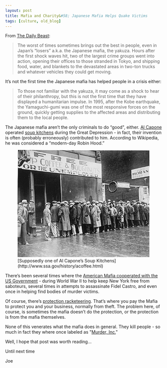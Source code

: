 ```yaml
---
layout: post
title: Mafia and Charity&#58; Japanese Mafia Helps Quake Victims
tags: [culture, old_blog]
---
```


From [The Daily Beast](http://www.thedailybeast.com/blogs-and-stories/2011-03-18/japanese-yakuza-aid-earthquake-relief-efforts/):

<blockquote>
The worst of times sometimes brings out the best in people, even in Japan’s “losers” a.k.a. the Japanese mafia, the yakuza. Hours after the first shock waves hit, two of the largest crime groups went into action, opening their offices to those stranded in Tokyo, and shipping food, water, and blankets to the devastated areas in two-ton trucks and whatever vehicles they could get moving. 
</blockquote>

It’s not the first time the Japanese mafia has helped people in a crisis either:

<blockquote>
To those not familiar with the yakuza, it may come as a shock to hear of their philanthropy, but this is not the first time that they have displayed a humanitarian impulse. In 1995, after the Kobe earthquake, the Yamaguchi-gumi was one of the most responsive forces on the ground, quickly getting supplies to the affected areas and distributing them to the local people.
</blockquote>

The Japanese mafia aren’t the only criminals to do “good", either. [Al Capone](http://en.wikipedia.org/wiki/Al_capone) operated [soup kitchens](http://en.wikipedia.org/wiki/Soup_kitchen) during the Great Depression - in fact, their invention is often (probably erroneously) contributed to him. According to Wikipedia, he was considered a “modern-day Robin Hood.”

<figure>
<img src="/images/acoffee.jpg" alt="Al Capone's Soup Kitchen" title="Al Capone's Soup Kitchen">
<figcaption>[Supposedly one of Al Capone’s Soup Kitchens](http://www.ssa.gov/history/acoffee.html)</figcaption>
</figure>

There’s been several times where the [American Mafia cooperated with the US Government](http://en.wikipedia.org/wiki/American_Mafia#Cooperation_with_the_U.S._government) - during World War II to help keep New York free from saboteurs, several times in attempts to assassinate Fidel Castro, and even once in helping find bodies of murder victims.

Of course, there’s [protection racketeering](http://en.wikipedia.org/wiki/Protection_racket). That’s where you pay the Mafia to protect you and your business, normally from theft. The problem here, of course, is sometimes the mafia doesn’t do the protection, or the protection is from the mafia themselves.

None of this venerates what the mafia does in general. They kill people - so much in fact they where once labeled as "[Murder, Inc.](http://en.wikipedia.org/wiki/Murder,_Inc)"

Well, I hope that post was worth reading…

Until next time

Joe
